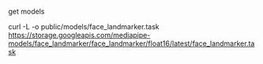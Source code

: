 get models

curl -L -o public/models/face_landmarker.task \
  https://storage.googleapis.com/mediapipe-models/face_landmarker/face_landmarker/float16/latest/face_landmarker.task
